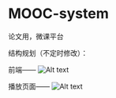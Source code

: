 # MOOC-system
论文用，微课平台

结构规划（不定时修改）：

前端——
![Alt text](https://github.com/Fromnowon/MOOC-system/blob/master/other/%E5%89%8D%E7%AB%AF%E7%BB%93%E6%9E%84.png)

播放页面——
![Alt text](https://github.com/Fromnowon/MOOC-system/blob/master/other/%E6%92%AD%E6%94%BE%E9%A1%B5%E9%9D%A2.png)
